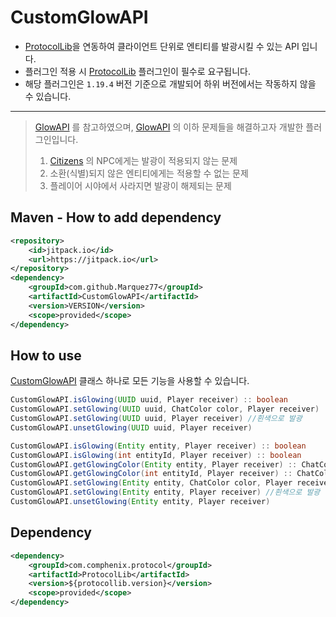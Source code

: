 # CustomGlowAPI
- [ProtocolLib](https://github.com/dmulloy2/ProtocolLib/)을 연동하여 클라이언트 단위로 엔티티를 발광시킬 수 있는 API 입니다.
- 플러그인 적용 시 [ProtocolLib](https://github.com/dmulloy2/ProtocolLib/) 플러그인이 필수로 요구됩니다.
- 해당 플러그인은 `1.19.4` 버전 기준으로 개발되어 하위 버전에서는 작동하지 않을 수 있습니다.
---
> [GlowAPI](https://github.com/InventivetalentDev/GlowAPI) 를 참고하였으며, [GlowAPI](https://github.com/InventivetalentDev/GlowAPI) 의 이하 문제들을 해결하고자 개발한 플러그인입니다.
> 1. [Citizens](https://github.com/CitizensDev/Citizens2) 의 NPC에게는 발광이 적용되지 않는 문제
> 2. 소환(식별)되지 않은 엔티티에게는 적용할 수 없는 문제
> 3. 플레이어 시야에서 사라지면 발광이 해제되는 문제

## Maven - How to add dependency
```xml
<repository>
    <id>jitpack.io</id>
    <url>https://jitpack.io</url>
</repository>
<dependency>
    <groupId>com.github.Marquez77</groupId>
    <artifactId>CustomGlowAPI</artifactId>
    <version>VERSION</version>
    <scope>provided</scope>
</dependency>
```

## How to use
[CustomGlowAPI](src/main/java/me/marquez/cgapi/CustomGlowAPI.java) 클래스 하나로 모든 기능을 사용할 수 있습니다.
```java
CustomGlowAPI.isGlowing(UUID uuid, Player receiver) :: boolean
CustomGlowAPI.setGlowing(UUID uuid, ChatColor color, Player receiver)
CustomGlowAPI.setGlowing(UUID uuid, Player receiver) //흰색으로 발광
CustomGlowAPI.unsetGlowing(UUID uuid, Player receiver)

CustomGlowAPI.isGlowing(Entity entity, Player receiver) :: boolean
CustomGlowAPI.isGlowing(int entityId, Player receiver) :: boolean
CustomGlowAPI.getGlowingColor(Entity entity, Player receiver) :: ChatColor
CustomGlowAPI.getGlowingColor(int entityId, Player receiver) :: ChatColor
CustomGlowAPI.setGlowing(Entity entity, ChatColor color, Player receiver)
CustomGlowAPI.setGlowing(Entity entity, Player receiver) //흰색으로 발광
CustomGlowAPI.unsetGlowing(Entity entity, Player receiver)
```

## Dependency
```xml
<dependency>
    <groupId>com.comphenix.protocol</groupId>
    <artifactId>ProtocolLib</artifactId>
    <version>${protocollib.version}</version>
    <scope>provided</scope>
</dependency>
```
